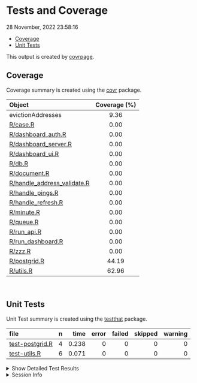 Tests and Coverage
================
28 November, 2022 23:58:16

- <a href="#coverage" id="toc-coverage">Coverage</a>
- <a href="#unit-tests" id="toc-unit-tests">Unit Tests</a>

This output is created by
[covrpage](https://github.com/yonicd/covrpage).

## Coverage

Coverage summary is created using the
[covr](https://github.com/r-lib/covr) package.

| Object                                                        | Coverage (%) |
|:--------------------------------------------------------------|:------------:|
| evictionAddresses                                             |     9.36     |
| [R/case.R](../R/case.R)                                       |     0.00     |
| [R/dashboard_auth.R](../R/dashboard_auth.R)                   |     0.00     |
| [R/dashboard_server.R](../R/dashboard_server.R)               |     0.00     |
| [R/dashboard_ui.R](../R/dashboard_ui.R)                       |     0.00     |
| [R/db.R](../R/db.R)                                           |     0.00     |
| [R/document.R](../R/document.R)                               |     0.00     |
| [R/handle_address_validate.R](../R/handle_address_validate.R) |     0.00     |
| [R/handle_pings.R](../R/handle_pings.R)                       |     0.00     |
| [R/handle_refresh.R](../R/handle_refresh.R)                   |     0.00     |
| [R/minute.R](../R/minute.R)                                   |     0.00     |
| [R/queue.R](../R/queue.R)                                     |     0.00     |
| [R/run_api.R](../R/run_api.R)                                 |     0.00     |
| [R/run_dashboard.R](../R/run_dashboard.R)                     |     0.00     |
| [R/zzz.R](../R/zzz.R)                                         |     0.00     |
| [R/postgrid.R](../R/postgrid.R)                               |    44.19     |
| [R/utils.R](../R/utils.R)                                     |    62.96     |

<br>

## Unit Tests

Unit Test summary is created using the
[testthat](https://github.com/r-lib/testthat) package.

| file                                        |   n |  time | error | failed | skipped | warning |
|:--------------------------------------------|----:|------:|------:|-------:|--------:|--------:|
| [test-postgrid.R](testthat/test-postgrid.R) |   4 | 0.238 |     0 |      0 |       0 |       0 |
| [test-utils.R](testthat/test-utils.R)       |   6 | 0.071 |     0 |      0 |       0 |       0 |

<details closed>
<summary>
Show Detailed Test Results
</summary>

| file                                                | context  | test                                                | status |   n |  time |
|:----------------------------------------------------|:---------|:----------------------------------------------------|:-------|----:|------:|
| [test-postgrid.R](testthat/test-postgrid.R#L38)     | postgrid | postgrid formatting succeeds with line vars         | PASS   |   1 | 0.087 |
| [test-postgrid.R](testthat/test-postgrid.R#L65)     | postgrid | postgrid formatting succeeds with street vars       | PASS   |   1 | 0.021 |
| [test-postgrid.R](testthat/test-postgrid.R#L69_L78) | postgrid | postgrid formatting fails with line and street vars | PASS   |   1 | 0.094 |
| [test-postgrid.R](testthat/test-postgrid.R#L82_L88) | postgrid | postgrid formatting errors with neither vars        | PASS   |   1 | 0.036 |
| [test-utils.R](testthat/test-utils.R#L8)            | utils    | Has names works as expected                         | PASS   |   1 | 0.005 |
| [test-utils.R](testthat/test-utils.R#L13)           | utils    | Has names fails as expected                         | PASS   |   1 | 0.011 |
| [test-utils.R](testthat/test-utils.R#L23)           | utils    | Lat/Lon match test works                            | PASS   |   4 | 0.055 |

</details>
<details>
<summary>
Session Info
</summary>

| Field    | Value                            |
|:---------|:---------------------------------|
| Version  | R version 4.2.1 (2022-06-23)     |
| Platform | x86_64-apple-darwin17.0 (64-bit) |
| Running  | macOS Ventura 13.0.1             |
| Language | en_US                            |
| Timezone | America/Detroit                  |

| Package  | Version |
|:---------|:--------|
| testthat | 3.1.5   |
| covr     | 3.6.1   |
| covrpage | 0.1     |

</details>
<!--- Final Status : pass --->
